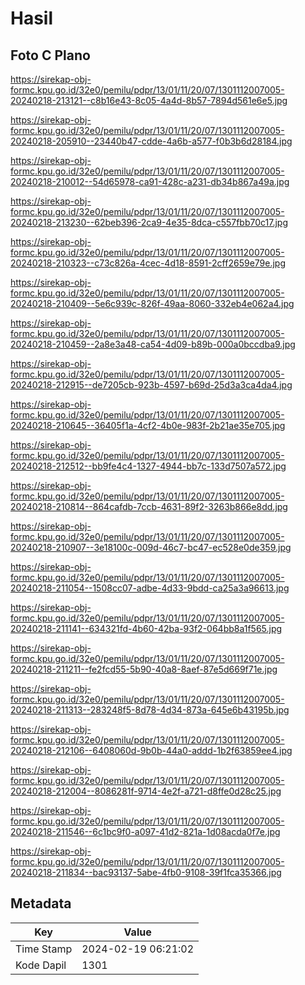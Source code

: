 # Hasil

## Foto C Plano

https://sirekap-obj-formc.kpu.go.id/32e0/pemilu/pdpr/13/01/11/20/07/1301112007005-20240218-213121--c8b16e43-8c05-4a4d-8b57-7894d561e6e5.jpg

https://sirekap-obj-formc.kpu.go.id/32e0/pemilu/pdpr/13/01/11/20/07/1301112007005-20240218-205910--23440b47-cdde-4a6b-a577-f0b3b6d28184.jpg

https://sirekap-obj-formc.kpu.go.id/32e0/pemilu/pdpr/13/01/11/20/07/1301112007005-20240218-210012--54d65978-ca91-428c-a231-db34b867a49a.jpg

https://sirekap-obj-formc.kpu.go.id/32e0/pemilu/pdpr/13/01/11/20/07/1301112007005-20240218-213230--62beb396-2ca9-4e35-8dca-c557fbb70c17.jpg

https://sirekap-obj-formc.kpu.go.id/32e0/pemilu/pdpr/13/01/11/20/07/1301112007005-20240218-210323--c73c826a-4cec-4d18-8591-2cff2659e79e.jpg

https://sirekap-obj-formc.kpu.go.id/32e0/pemilu/pdpr/13/01/11/20/07/1301112007005-20240218-210409--5e6c939c-826f-49aa-8060-332eb4e062a4.jpg

https://sirekap-obj-formc.kpu.go.id/32e0/pemilu/pdpr/13/01/11/20/07/1301112007005-20240218-210459--2a8e3a48-ca54-4d09-b89b-000a0bccdba9.jpg

https://sirekap-obj-formc.kpu.go.id/32e0/pemilu/pdpr/13/01/11/20/07/1301112007005-20240218-212915--de7205cb-923b-4597-b69d-25d3a3ca4da4.jpg

https://sirekap-obj-formc.kpu.go.id/32e0/pemilu/pdpr/13/01/11/20/07/1301112007005-20240218-210645--36405f1a-4cf2-4b0e-983f-2b21ae35e705.jpg

https://sirekap-obj-formc.kpu.go.id/32e0/pemilu/pdpr/13/01/11/20/07/1301112007005-20240218-212512--bb9fe4c4-1327-4944-bb7c-133d7507a572.jpg

https://sirekap-obj-formc.kpu.go.id/32e0/pemilu/pdpr/13/01/11/20/07/1301112007005-20240218-210814--864cafdb-7ccb-4631-89f2-3263b866e8dd.jpg

https://sirekap-obj-formc.kpu.go.id/32e0/pemilu/pdpr/13/01/11/20/07/1301112007005-20240218-210907--3e18100c-009d-46c7-bc47-ec528e0de359.jpg

https://sirekap-obj-formc.kpu.go.id/32e0/pemilu/pdpr/13/01/11/20/07/1301112007005-20240218-211054--1508cc07-adbe-4d33-9bdd-ca25a3a96613.jpg

https://sirekap-obj-formc.kpu.go.id/32e0/pemilu/pdpr/13/01/11/20/07/1301112007005-20240218-211141--634321fd-4b60-42ba-93f2-064bb8a1f565.jpg

https://sirekap-obj-formc.kpu.go.id/32e0/pemilu/pdpr/13/01/11/20/07/1301112007005-20240218-211211--fe2fcd55-5b90-40a8-8aef-87e5d669f71e.jpg

https://sirekap-obj-formc.kpu.go.id/32e0/pemilu/pdpr/13/01/11/20/07/1301112007005-20240218-211313--283248f5-8d78-4d34-873a-645e6b43195b.jpg

https://sirekap-obj-formc.kpu.go.id/32e0/pemilu/pdpr/13/01/11/20/07/1301112007005-20240218-212106--6408060d-9b0b-44a0-addd-1b2f63859ee4.jpg

https://sirekap-obj-formc.kpu.go.id/32e0/pemilu/pdpr/13/01/11/20/07/1301112007005-20240218-212004--8086281f-9714-4e2f-a721-d8ffe0d28c25.jpg

https://sirekap-obj-formc.kpu.go.id/32e0/pemilu/pdpr/13/01/11/20/07/1301112007005-20240218-211546--6c1bc9f0-a097-41d2-821a-1d08acda0f7e.jpg

https://sirekap-obj-formc.kpu.go.id/32e0/pemilu/pdpr/13/01/11/20/07/1301112007005-20240218-211834--bac93137-5abe-4fb0-9108-39f1fca35366.jpg


## Metadata

| Key        | Value               |
| ---------- | ------------------- |
| Time Stamp | 2024-02-19 06:21:02 |
| Kode Dapil | 1301                |



